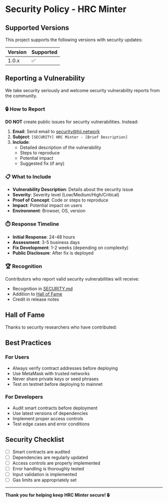 # Security Policy - HRC Minter

## Supported Versions

This project supports the following versions with security updates:

| Version | Supported          |
| ------- | ------------------ |
| 1.0.x   | :white_check_mark: |

## Reporting a Vulnerability

We take security seriously and welcome security vulnerability reports from the community.

### 🔒 How to Report

**DO NOT** create public issues for security vulnerabilities. Instead:

1. **Email**: Send email to [security@hii.network](mailto:security@hii.network)
2. **Subject**: `[SECURITY] HRC Minter - [Brief Description]`
3. **Include**:
   - Detailed description of the vulnerability
   - Steps to reproduce
   - Potential impact
   - Suggested fix (if any)

### 📋 What to Include

- **Vulnerability Description**: Details about the security issue
- **Severity**: Severity level (Low/Medium/High/Critical)
- **Proof of Concept**: Code or steps to reproduce
- **Impact**: Potential impact on users
- **Environment**: Browser, OS, version

### ⏱️ Response Timeline

- **Initial Response**: 24-48 hours
- **Assessment**: 3-5 business days
- **Fix Development**: 1-2 weeks (depending on complexity)
- **Public Disclosure**: After fix is deployed

### 🏆 Recognition

Contributors who report valid security vulnerabilities will receive:

- Recognition in [SECURITY.md](SECURITY.md)
- Addition to [Hall of Fame](#hall-of-fame)
- Credit in release notes

## Hall of Fame

Thanks to security researchers who have contributed:

<!-- Add security researchers here -->

## Best Practices

### For Users

- Always verify contract addresses before deploying
- Use MetaMask with trusted networks
- Never share private keys or seed phrases
- Test on testnet before deploying to mainnet

### For Developers

- Audit smart contracts before deployment
- Use latest versions of dependencies
- Implement proper access controls
- Test edge cases and error conditions

## Security Checklist

- [ ] Smart contracts are audited
- [ ] Dependencies are regularly updated
- [ ] Access controls are properly implemented
- [ ] Error handling is thoroughly tested
- [ ] Input validation is implemented
- [ ] Gas limits are appropriately set

---

**Thank you for helping keep HRC Minter secure! 🔒**